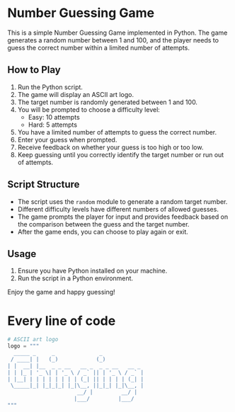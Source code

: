# Number Guessing Game

This is a simple Number Guessing Game implemented in Python. The game generates a random number between 1 and 100, and the player needs to guess the correct number within a limited number of attempts.

## How to Play

1. Run the Python script.
2. The game will display an ASCII art logo.
3. The target number is randomly generated between 1 and 100.
4. You will be prompted to choose a difficulty level:
   - Easy: 10 attempts
   - Hard: 5 attempts
5. You have a limited number of attempts to guess the correct number.
6. Enter your guess when prompted.
7. Receive feedback on whether your guess is too high or too low.
8. Keep guessing until you correctly identify the target number or run out of attempts.

## Script Structure

- The script uses the `random` module to generate a random target number.
- Different difficulty levels have different numbers of allowed guesses.
- The game prompts the player for input and provides feedback based on the comparison between the guess and the target number.
- After the game ends, you can choose to play again or exit.

## Usage

1. Ensure you have Python installed on your machine.
2. Run the script in a Python environment.

Enjoy the game and happy guessing!


# Every line of code

```python
# ASCII art logo
logo = """
  _____ _     _              _                
 / ____| |   (_)            (_)               
| |  __| |__  _ _ __   __ _  _ _ __   __ _  
| | |_ | '_ \| | '_ \ / _` || | '_ \ / _` | 
| |__| | | | | | | | | (_| || | | | | (_| | 
 \_____|_| |_|_|_| |_|\__, ||_|_| |_|\__, | 
                      __/ |         __/ | 
                     |___/         |___/  
"""

